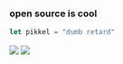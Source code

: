 ### open source is cool
```rust
let pikkel = "dumb retard"
```
<img align="center" src="https://github-readme-stats.vercel.app/api/?username=Pikkel&theme=radical"/> <img align="center" src="https://github-readme-stats.vercel.app/api/top-langs/?username=Pikkel&theme=radical"/>
